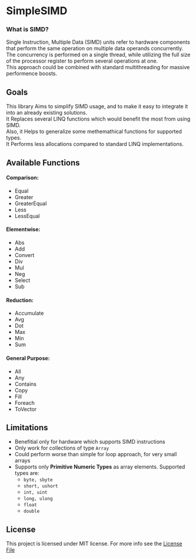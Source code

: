 # SimpleSIMD

### What is SIMD?
Single Instruction, Multiple Data (SIMD) units refer to hardware components that perform the same operation on multiple data operands concurrently.
The concurrency is performed on a single thread, while utilizing the full size of the processor register to perform several operations at one.  
This approach could be combined with standard multithreading for massive performence boosts.

## Goals
This library Aims to simplify SIMD usage, and to make it easy to integrate it into an already existing solutions.  
It Replaces several LINQ functions which would benefit the most from using SIMD.  
Also, it Helps to generalize some methemathical functions for supported types.  
It Performs less allocations compared to standard LINQ implementations.   

## Available Functions
#### Comparison:
* Equal
* Greater
* GreaterEqual
* Less
* LessEqual

#### Elementwise:
* Abs
* Add
* Convert
* Div
* Mul
* Neg
* Select
* Sub

#### Reduction:
* Accumulate
* Avg
* Dot
* Max
* Min
* Sum

#### General Purpose:
* All
* Any
* Contains
* Copy
* Fill
* Foreach
* ToVector 

## Limitations
* Benefitial only for hardware which supports SIMD instructions
* Only work for collections of type ```Array```
* Could perform worse than simple for loop approach, for very small arrays
* Supports only **Primitive Numeric Types** as array elements. Supported types are:
  * ```byte, sbyte```
  * ```short, ushort```
  * ```int, uint```
  * ```long, ulong```
  * ```float```
  * ```double```

## License
This project is licensed under MIT license. For more info see the [License File](LICENSE)
